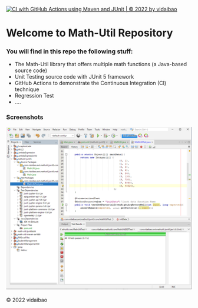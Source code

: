 [![CI with GitHub Actions using Maven and JUnit | © 2022 by vidaibao](https://github.com/vidaibao/mathutil-junit5/actions/workflows/maven-ci.yml/badge.svg)](https://github.com/vidaibao/mathutil-junit5/actions/workflows/maven-ci.yml)

# Welcome to Math-Util Repository
### You will find in this repo the following stuff:
* The Math-Util library that offers multiple math functions (a Java-based source code)
* Unit Testing source code with JUnit 5 framework
* GitHub Actions to demonstrate the Continuous Integration (CI) technique
* Regression Test
* ....

### Screenshots
![TDD & DDT](https://github.com/vidaibao/mathutil-junit5/blob/main/images/DDT%20with%20JUnit5.png)

© 2022 vidaibao